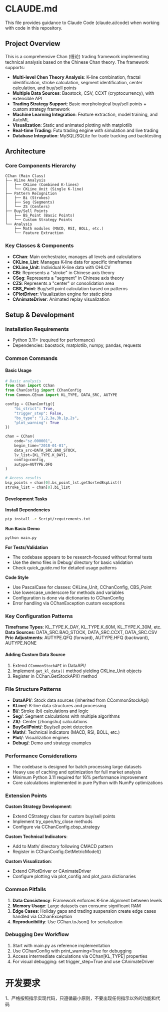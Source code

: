 # CLAUDE.md

This file provides guidance to Claude Code (claude.ai/code) when working with code in this repository.

## Project Overview

This is a comprehensive Chan (缠论) trading framework implementing technical analysis based on the Chinese Chan theory. The framework supports:

- **Multi-level Chen Theory Analysis**: K-line combination, fractal identification, stroke calculation, segment identification, center calculation, and buy/sell points
- **Multiple Data Sources**: Baostock, CSV, CCXT (cryptocurrency), with extensible API
- **Trading Strategy Support**: Basic morphological buy/sell points + custom strategy framework
- **Machine Learning Integration**: Feature extraction, model training, and AutoML
- **Visualization**: Static and animated plotting with matplotlib
- **Real-time Trading**: Futu trading engine with simulation and live trading
- **Database Integration**: MySQL/SQLite for trade tracking and backtesting

## Architecture

### Core Components Hierarchy

```
CChan (Main Class)
├── KLine Analysis
│   ├── CKLine (Combined K-lines)
│   └── CKLine_Unit (Single K-line)
├── Pattern Recognition
│   ├── Bi (Strokes)
│   ├── Seg (Segments)  
│   └── ZS (Centers)
├── Buy/Sell Points
│   ├── BS_Point (Basic Points)
│   └── Custom Strategy Points
└── Analysis
    ├── Math modules (MACD, RSI, BOLL, etc.)
    └── Feature Extraction
```

### Key Classes & Components

- **CChan**: Main orchestrator, manages all levels and calculations
- **CKLine_List**: Manages K-line data for specific timeframes
- **CKLine_Unit**: Individual K-line data with OHLCV
- **CBi**: Represents a "stroke" in Chinese axis theory
- **CSeg**: Represents a "segment" in Chinese axis theory  
- **CZS**: Represents a "center" or consolidation area
- **CBS_Point**: Buy/sell point calculation based on patterns
- **CPlotDriver**: Visualization engine for static plots
- **CAnimateDriver**: Animated replay visualization

## Setup & Development

### Installation Requirements

- Python 3.11+ (required for performance)
- Dependencies: baostock, matplotlib, numpy, pandas, requests

### Common Commands

#### Basic Usage
```python
# Basic analysis
from Chan import CChan
from ChanConfig import CChanConfig
from Common.CEnum import KL_TYPE, DATA_SRC, AUTYPE

config = CChanConfig({
    "bi_strict": True,
    "trigger_step": False,
    "bs_type": "1,2,3a,3b,1p,2s",
    "plot_warning": True
})

chan = CChan(
    code="sz.000001",
    begin_time="2018-01-01",
    data_src=DATA_SRC.BAO_STOCK,
    lv_list=[KL_TYPE.K_DAY],
    config=config,
    autype=AUTYPE.QFQ
)

# Access results
bsp_points = chan[0].bs_point_lst.getSortedBspList()
stroke_list = chan[0].bi_list
```

#### Development Tasks

**Install Dependencies**
```bash
pip install -r Script/requirements.txt
```

**Run Basic Demo**
```bash
python main.py
```

**For Tests/Validation**
- The codebase appears to be research-focused without formal tests
- Use the demo files in Debug/ directory for basic validation
- Check quick_guide.md for detailed usage patterns

**Code Style**
- Use PascalCase for classes: CKLine_Unit, CChanConfig, CBS_Point
- Use lowercase_underscore for methods and variables
- Configuration is done via dictionaries to CChanConfig
- Error handling via CChanException custom exceptions

### Key Configuration Patterns

**Timeframe Types**: KL_TYPE.K_DAY, KL_TYPE.K_60M, KL_TYPE.K_30M, etc.
**Data Sources**: DATA_SRC.BAO_STOCK, DATA_SRC.CCXT, DATA_SRC.CSV
**Pric Adjustments**: AUTYPE.QFQ (forward), AUTYPE.HFQ (backward), AUTYPE.NONE

#### Adding Custom Data Source
1. Extend `CCommonStockAPI` in DataAPI/
2. Implement `get_kl_data()` method yielding CKLine_Unit objects
3. Register in CChan.GetStockAPI() method

### File Structure Patterns

- **DataAPI/**: Stock data sources (inherited from CCommonStockApi)
- **KLine/**: K-line data structures and processing
- **Bi/**: Stroke (bi) calculations and logic
- **Seg/**: Segment calculations with multiple algorithms
- **ZS/**: Center (zhongshu) calculations
- **BuySellPoint/**: Buy/sell point detection
- **Math/**: Technical indicators (MACD, RSI, BOLL, etc.)
- **Plot/**: Visualization engines
- **Debug/**: Demo and strategy examples

### Performance Considerations

- The codebase is designed for batch processing large datasets
- Heavy use of caching and optimization for full market analysis
- Minimum Python 3.11 required for 16% performance improvement
- Core calculations implemented in pure Python with NumPy optimizations

### Extension Points

**Custom Strategy Development**:
- Extend CStrategy class for custom buy/sell points
- Implement try_open/try_close methods
- Configure via CChanConfig.cbsp_strategy

**Custom Technical Indicators**:
- Add to Math/ directory following CMACD pattern
- Register in CChanConfig.GetMetricModel()

**Custom Visualization**:
- Extend CPlotDriver or CAnimateDriver
- Configure plotting via plot_config and plot_para dictionaries

### Common Pitfalls

1. **Data Consistency**: Framework enforces K-line alignment between levels
2. **Memory Usage**: Large datasets can consume significant RAM
3. **Edge Cases**: Holiday gaps and trading suspension create edge cases handled via CChanException
4. **Reproducibility**: Use CChan.toJson() for serialization

### Debugging Dev Workflow

1. Start with main.py as reference implementation
2. Use CChanConfig with print_warning=True for debugging
3. Access intermediate calculations via CChan[KL_TYPE] properties
4. For visual debugging: set trigger_step=True and use CAnimateDriver


# 开发要求
1、严格按照指示实现代码，只遵循最小原则，不要出现任何指示以外的功能和代码